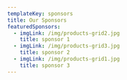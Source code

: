 ```yaml
---
templateKey: sponsors
title: Our Sponsors
featuredSponsors:
  - imgLink: /img/products-grid2.jpg
    title: sponsor 1
  - imgLink: /img/products-grid3.jpg
    title: sponsor 2
  - imgLink: /img/products-grid1.jpg
    title: sponsor 3
---
```


